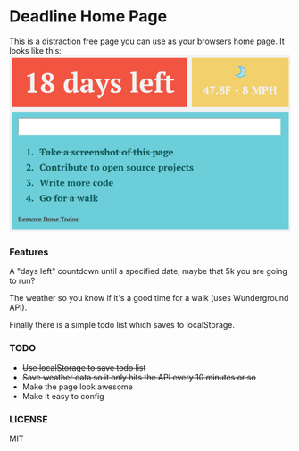 Deadline Home Page
============================

This is a distraction free page you can use as your browsers home page. It looks like this:
<img src="./deadline_screenshot.png?raw=true" />


### Features

A "days left" countdown until a specified date, maybe that 5k you are going to run?

The weather so you know if it's a good time for a walk (uses Wunderground API).

Finally there is a simple todo list which saves to localStorage.


### TODO


- ~~Use localStorage to save todo list~~
- ~~Save weather data so it only hits the API every 10 minutes or so~~
- Make the page look awesome
- Make it easy to config

### LICENSE

MIT
